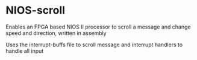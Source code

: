 # NIOS-scroll
Enables an FPGA based NIOS II processor to scroll a message and change speed and direction, written in assembly

Uses the interrupt-buffs file to scroll message and interrupt handlers to handle all input
